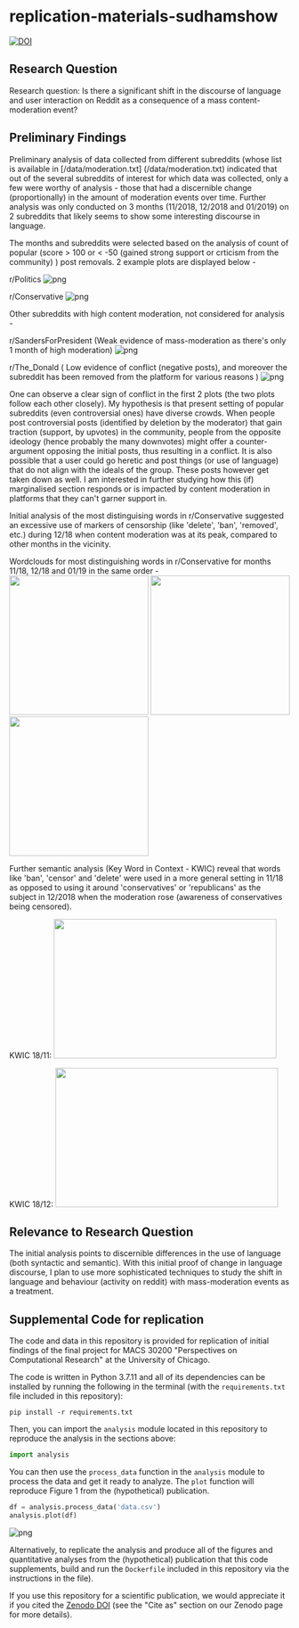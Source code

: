 # replication-materials-sudhamshow
[![DOI](https://zenodo.org/badge/DOI/10.5281/zenodo.6429151.svg)](https://doi.org/10.5281/zenodo.6429151)

## Research Question
Research question: Is there a significant shift in the discourse of language and user interaction on Reddit as a consequence of a mass content-moderation event?

## Preliminary Findings
Preliminary analysis of data collected from different subreddits (whose list is available in [/data/moderation.txt]
(/data/moderation.txt) indicated that out of the several subreddits of interest for which data was collected, only a 
few were worthy of analysis - those that had a discernible change (proportionally) in the amount of moderation 
events over time. 
Further analysis was only conducted on 3 months (11/2018, 12/2018 and 01/2019) on 2 subreddits that likely seems to 
show some interesting discourse in language.

The months and subreddits were selected based on the analysis of count of popular (score > 100 or < -50 (gained strong 
support or 
crticism from the community) ) post removals. 2 example plots are displayed below -

r/Politics
![png](findings/Politics.png)

r/Conservative
![png](findings/Conservative.png)

Other subreddits with high content moderation, not considered for analysis -

r/SandersForPresident (Weak evidence of mass-moderation as there's only 1 month of high moderation)
![png](findings/Sanders4Pres.png)

r/The_Donald ( Low evidence of conflict (negative posts), and moreover the subreddit has been removed from the 
platform for various reasons )
![png](findings/The_Donald.png)

One can observe a clear sign of conflict in the first 2 plots (the two plots follow each other closely). My 
hypothesis is that present setting of 
popular subreddits 
(even controversial ones) have diverse crowds. When people post controversial posts (identified by deletion by 
the moderator) that gain traction (support, by upvotes) in the community, people from the opposite ideology (hence 
probably the many downvotes) might offer a counter-argument opposing the initial posts, thus resulting in a conflict.
It is also possible that a user could go heretic and post things (or use of language) that do not align with the 
ideals of the group. These posts however get taken down as well. I am interested in further studying how this
(if) marginalised section responds or is impacted by content moderation in platforms that they can't garner support in.

Initial analysis of the most distinguising words in r/Conservative suggested an excessive use of markers of 
censorship (like 'delete', 'ban', 'removed', etc.) during 12/18 when content moderation was at its peak, compared to 
other months in the vicinity.

Wordclouds for most distinguishing words in r/Conservative for months 11/18, 12/18 and 01/19 in the same order -
<img src="findings/Consv1.png" width="250" height="250"> <img src="findings/Consv2.png" width="250" height="250"> 
<img src="findings/consv3.png" width="250" height="250">


Further semantic analysis (Key Word in Context - KWIC) reveal that words like 'ban', 'censor' and 'delete' were used 
in a more general setting in 11/18 as opposed to using it around 'conservatives' or 'republicans' as the subject in 
12/2018 when the moderation rose (awareness of conservatives being censored).

KWIC 18/11:
<img src="findings/1811_consv_kwic.png" width="400" height="250">

KWIC 18/12:
<img src="findings/1812_consv_kwic.png" width="400" height="250">

## Relevance to Research Question
The initial analysis points to discernible differences in the use of language (both syntactic and semantic). With 
this initial proof of change in language discourse, I plan to use more sophisticated techniques to study the shift 
in language and behaviour (activity on reddit) with mass-moderation events as a treatment.

## Supplemental Code for replication

The code and data in this repository is provided for replication of initial findings of the final project for MACS 30200 "Perspectives on Computational Research" at the University of Chicago.

The code is written in Python 3.7.11 and all of its dependencies can be installed by running the following in the 
terminal (with the `requirements.txt` file included in this repository):

```
pip install -r requirements.txt
```

Then, you can import the `analysis` module located in this repository to reproduce the analysis in the sections above:


```python
import analysis
```

You can then use the `process_data` function in the `analysis` module to process the data and get it ready to analyze. The `plot` function will reproduce Figure 1 from the (hypothetical) publication.


```python
df = analysis.process_data('data.csv')
analysis.plot(df)
```



![png](README_files/output_3_0.png)



Alternatively, to replicate the analysis and produce all of the figures and quantitative analyses from the (hypothetical) publication that this code supplements, build and run the `Dockerfile` included in this repository via the instructions in the file).

If you use this repository for a scientific publication, we would appreciate it if you cited the [Zenodo DOI](https://doi.org/10.5281/zenodo.6429151) (see the "Cite as" section on our Zenodo page for more details).
